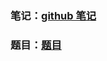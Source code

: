 ### 笔记：[github 笔记](https://github.com/sisterAn/blog?tab=readme-ov-file)
### 题目：[题目](https://vue3js.cn/interview/vue/permission.html#%E4%BA%8C%E3%80%81%E5%A6%82%E4%BD%95%E5%81%9A)
